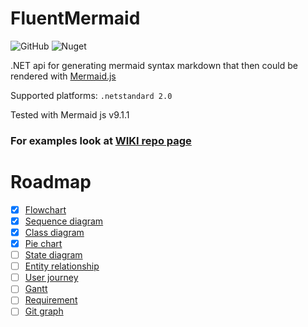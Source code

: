 # FluentMermaid
![GitHub](https://img.shields.io/github/license/wowbios/FluentMermaid)
![Nuget](https://img.shields.io/nuget/v/FluentMermaid?color=blue)

.NET api for generating mermaid syntax markdown that then could be rendered with [Mermaid.js](https://mermaid-js.github.io/mermaid/#/)

Supported platforms: `.netstandard 2.0`

Tested with Mermaid js v9.1.1

### For examples look at [WIKI repo page](https://github.com/wowbios/FluentMermaid/wiki/)

# Roadmap
- [x] [Flowchart](https://mermaid-js.github.io/mermaid/#/flowchart)
- [x] [Sequence diagram](https://mermaid-js.github.io/mermaid/#/sequenceDiagram)
- [x] [Class diagram](https://mermaid-js.github.io/mermaid/#/classDiagram)
- [x] [Pie chart](https://mermaid-js.github.io/mermaid/#/pie)
- [ ] [State diagram](https://mermaid-js.github.io/mermaid/#/stateDiagram)
- [ ] [Entity relationship](https://mermaid-js.github.io/mermaid/#/entityRelationshipDiagram)
- [ ] [User journey](https://mermaid-js.github.io/mermaid/#/user-journey)
- [ ] [Gantt](https://mermaid-js.github.io/mermaid/#/gantt)
- [ ] [Requirement](https://mermaid-js.github.io/mermaid/#/requirementDiagram)
- [ ] [Git graph](https://mermaid-js.github.io/mermaid/#/gitgraph)
